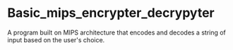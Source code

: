 # Basic_mips_encrypter_decrypyter
 A program built on MIPS architecture that encodes and decodes a string of input based on the user's choice. 
